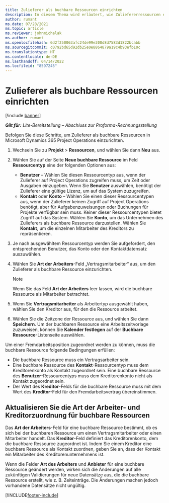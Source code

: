 ```yaml
---
title: Zulieferer als buchbare Ressourcen einrichten
description: In diesem Thema wird erläutert, wie Zuliefererressourcen eingerichtet und verwaltet werden, die aus Benutzern und Kontakten im System erstellt werden, damit sie mit Zulieferern in Microsoft Dynamics 365 Project Operations verknüpft werden können.
author: rumant
ms.date: 07/28/2021
ms.topic: article
ms.reviewer: johnmichalak
ms.author: rumant
ms.openlocfilehash: 6d2f250063afc24de99e308d8d7583d1822bcabb
ms.sourcegitcommit: c0792bd65d92db25e0e8864879a19c4b93efb10c
ms.translationtype: HT
ms.contentlocale: de-DE
ms.lasthandoff: 04/14/2022
ms.locfileid: "8597245"
---
```

# <a name="set-up-subcontractors-as-bookable-resources"></a>Zulieferer als buchbare Ressourcen einrichten

[!include [banner](../../includes/dataverse-preview.md)]

_**Gilt für:** Lite-Bereitstellung – Abschluss zur Proforma-Rechnungsstellung_

Befolgen Sie diese Schritte, um Zulieferer als buchbare Ressourcen in Microsoft Dynamics 365 Project Operations einzurichten.

1. Wechseln Sie zu **Projekt** \> **Ressourcen**, und wählen Sie dann **Neu** aus.
2. Wählen Sie auf der Seite **Neue buchbare Ressource** im Feld **Ressourcentyp** eine der folgenden Optionen aus:

    - **Benutzer** – Wählen Sie diesen Ressourcentyp aus, wenn der Zulieferer auf Project Operations zugreifen muss, um Zeit oder Ausgaben einzugeben. Wenn Sie **Benutzer** auswählen, benötigt der Zulieferer eine gültige Lizenz, um auf das System zuzugreifen.
    - **Kontakt** oder **Konto** – Wählen Sie einen dieser Ressourcentypen aus, wenn der Zulieferer keinen Zugriff auf Project Operations benötigt, aber für Aufgabenzuweisungen oder Buchungen für Projekte verfügbar sein muss. Keiner dieser Ressourcentypen bietet Zugriff auf das System. Wählen Sie **Konto**, um das Unternehmen des Zulieferers als buchbare Ressource darzustellen. Wählen Sie **Kontakt**, um die einzelnen Mitarbeiter des Kreditors zu repräsentieren.

3. Je nach ausgewähltem Ressourcentyp werden Sie aufgefordert, den entsprechenden Benutzer, das Konto oder den Kontaktdatensatz auszuwählen.
4. Wählen Sie **Art der Arbeiters**-Feld „Vertragsmitarbeiter“ aus, um den Zulieferer als buchbare Ressource einzurichten.

    > [!NOTE]
    > Wenn Sie das Feld **Art der Arbeiters** leer lassen, wird die buchbare Ressource als Mitarbeiter betrachtet.

5. Wenn Sie **Vertragsmitarbeiter** als Arbeitertyp ausgewählt haben, wählen Sie den Kreditor aus, für den die Ressource arbeitet.
6. Wählen Sie die Zeitzone der Ressource aus, und wählen Sie dann **Speichern**. Um der buchbaren Ressource eine Arbeitszeitvorlage zuzuweisen, können Sie **Kalender festlegen** auf der **Buchbare Ressource**-Listenseite auswählen.

Um einer Fremdarbeitsposition zugeordnet werden zu können, muss die buchbare Ressource folgende Bedingungen erfüllen:

- Die buchbare Ressource muss ein Vertragsarbeiter sein.
- Eine buchbare Ressource des **Kontakt**-Ressourcentyp muss dem Kreditorenkonto als Kontakt zugeordnet sein. Eine buchbare Ressource des **Benutzer**-Ressourcentyps muss dem Kreditorenkonto nicht als Kontakt zugeordnet sein.
- Der Wert des **Kreditor**-Felds für die buchbare Ressource muss mit dem Wert des **Kreditor**-Feld für den Fremdarbeitsvertrag übereinstimmen.

## <a name="update-the-type-of-worker-and-vendor-mapping-for-bookable-resources"></a>Aktualisieren Sie die Art der Arbeiter- und Kreditorzuordnung für buchbare Ressourcen

Das **Art der Arbeiters**-Feld für eine buchbare Ressource bestimmt, ob es sich bei der buchbaren Ressource um einen Vertragsmitarbeiter oder einen Mitarbeiter handelt. Das **Kreditor**-Feld definiert das Kreditorenkonto, dem die buchbare Ressource zugeordnet ist. Indem Sie einem Kreditor eine buchbare Ressource als Kontakt zuordnen, geben Sie an, dass der Kontakt ein Mitarbeiter des Kreditorenunternehmens ist.

Wenn die Felder **Art des Arbeiters** und **Anbieter** für eine buchbare Ressource geändert werden, wirken sich die Änderungen auf alle zukünftigen Validierungen für neue Datensätze aus, die die buchbare Ressource erstellt, wie z. B. Zeiteinträge. Die Änderungen machen jedoch vorhandene Datensätze nicht ungültig.

[!INCLUDE[footer-include](../../includes/footer-banner.md)]
